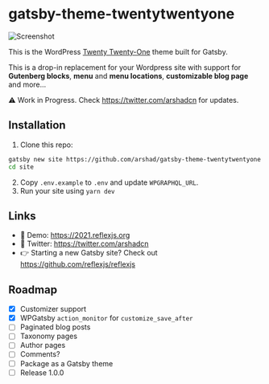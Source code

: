 # gatsby-theme-twentytwentyone

![Screenshot](https://i.imgur.com/E7TEEjD.jpg)

This is the WordPress [Twenty Twenty-One](https://wordpress.org/themes/twentytwentyone/) theme built for Gatsby.

This is a drop-in replacement for your Wordpress site with support for **Gutenberg blocks**, **menu** and **menu locations**, **customizable blog page** and more...

⚠️ Work in Progress. Check https://twitter.com/arshadcn for updates.

## Installation

1. Clone this repo:

```sh
gatsby new site https://github.com/arshad/gatsby-theme-twentytwentyone
cd site
```

2. Copy `.env.example` to `.env` and update `WPGRAPHQL_URL`.
3. Run your site using `yarn dev`

## Links

- 🚀 Demo: https://2021.reflexjs.org
- 👋 Twitter: https://twitter.com/arshadcn
- 👉 Starting a new Gatsby site? Check out https://github.com/reflexjs/reflexjs

## Roadmap

- [x] Customizer support
- [x] WPGatsby `action_monitor` for `customize_save_after`
- [ ] Paginated blog posts
- [ ] Taxonomy pages
- [ ] Author pages
- [ ] Comments?
- [ ] Package as a Gatsby theme
- [ ] Release 1.0.0

